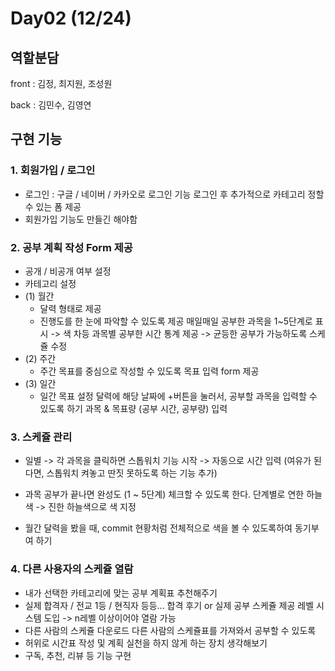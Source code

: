 # Day02 (12/24)



## 역할분담

front : 김정, 최지원, 조성원

back : 김민수, 김영연



## 구현 기능

### 1.  회원가입 / 로그인

- 로그인 : 구글 / 네이버 / 카카오로 로그인 기능
  로그인 후 추가적으로 카테고리 정할 수 있는 폼 제공
- 회원가입 기능도 만들긴 해야함

### 2. 공부 계획 작성 Form 제공

- 공개 / 비공개 여부 설정
- 카테고리 설정
- (1) 월간
  - 달력 형태로 제공
  - 진행도를 한 눈에 파악할 수 있도록 제공
    매일매일 공부한 과목을 1~5단계로 표시 -> 색 차등
    과목별 공부한 시간 통계 제공 -> 균등한 공부가 가능하도록 스케쥴 수정
- (2) 주간
  - 주간 목표를 중심으로 작성할 수 있도록 목표 입력 form 제공
- (3) 일간
  - 일간 목표 설정
    달력에 해당 날짜에 +버튼을 눌러서, 공부할 과목을 입력할 수 있도록 하기
    과목 & 목표량 (공부 시간, 공부량) 입력

### 3. 스케쥴 관리

- 일별 -> 각 과목을 클릭하면 스톱워치 기능 시작 -> 자동으로 시간 입력
  (여유가 된다면, 스톱워치 켜놓고 딴짓 못하도록 하는 기능 추가)

- 과목 공부가 끝나면 완성도 (1 ~ 5단계) 체크할 수 있도록 한다. 단계별로 연한 하늘색 -> 진한 하늘색으로 색 지정
- 월간 달력을 봤을 때, commit 현황처럼 전체적으로 색을 볼 수 있도록하여 동기부여 하기

### 4. 다른 사용자의 스케쥴 열람

- 내가 선택한 카테고리에 맞는 공부 계획표 추천해주기
- 실제 합격자 / 전교 1등 / 현직자 등등... 합격 후기 or 실제 공부 스케쥴 제공
  레벨 시스템 도입 -> n레벨 이상이어야 열람 가능
- 다른 사람의 스케쥴 다운로드
  다른 사람의 스케쥴표를 가져와서 공부할 수 있도록
- 허위로 시간표 작성 및 계획 실천을 하지 않게 하는 장치 생각해보기
- 구독, 추천, 리뷰 등 기능 구현